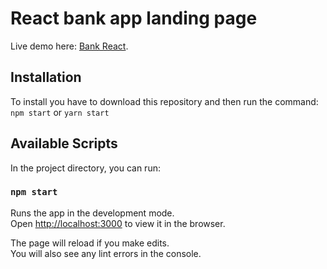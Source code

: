 # React bank app landing page

Live demo here: [Bank React](http://bankreact.codigohabil.com/).

## Installation
To install you have to download this repository and then run the command: `npm start` or `yarn start`

## Available Scripts

In the project directory, you can run:

### `npm start`

Runs the app in the development mode.\
Open [http://localhost:3000](http://localhost:3000) to view it in the browser.

The page will reload if you make edits.\
You will also see any lint errors in the console.

